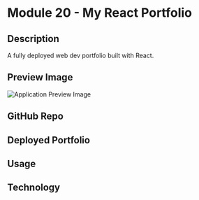 # Module 20 - My React Portfolio

## Description
A fully deployed web dev portfolio built with React.
## Preview Image
![Application Preview Image](./src/assets/demo/portfolio-demo.gif)
## GitHub Repo

## Deployed Portfolio

## Usage

## Technology